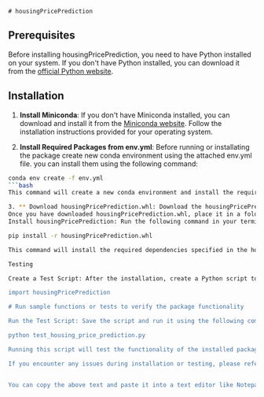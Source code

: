 	

    

    
    # housingPricePrediction

## Prerequisites
Before installing housingPricePrediction, you need to have Python installed on your system. If you don't have Python installed, you can download it from the [official Python website](https://www.python.org/downloads).

## Installation
1. **Install Miniconda**: If you don't have Miniconda installed, you can download and install it from the [Miniconda website](https://docs.conda.io/en/latest/miniconda.html). Follow the installation instructions provided for your operating system.

2. **Install Required Packages from env.yml**: Before running or installating the package create new conda environment using the attached env.yml file. you can install them using the following command:

```bash
conda env create -f env.yml
```bash
This command will create a new conda environment and install the required packages specified in the env.yml file.

3. ** Download housingPricePrediction.whl: Download the housingPricePrediction.whl file.
Once you have downloaded housingPricePrediction.whl, place it in a folder on your system. Navigate to the directory where housingPricePrediction.whl is located using your terminal or command prompt.
Install housingPricePrediction: Run the following command in your terminal or command prompt to install MyPackage using pip:

pip install -r housingPricePrediction.whl

This command will install the required dependencies specified in the housingPricePrediction.whl file.

Testing

Create a Test Script: After the installation, create a Python script to test the functionality of the installed package. Here's an example Python script (test_housing_price_prediction.py) that imports the installed package and runs sample functions or tests to verify its functionality:

import housingPricePrediction

# Run sample functions or tests to verify the package functionality

Run the Test Script: Save the script and run it using the following command in your terminal or command prompt:

python test_housing_price_prediction.py

Running this script will test the functionality of the installed package.

If you encounter any issues during installation or testing, please refer to the package documentation or seek support from the package maintainers.


You can copy the above text and paste it into a text editor like Notepad to create the README.md file with the correct markdown formatting.



